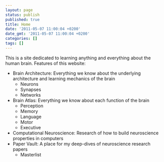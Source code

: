 ```yaml
---
layout: page
status: publish
published: true
title: Home
date: '2011-05-07 11:00:04 +0200'
date_gmt: '2011-05-07 11:00:04 +0200'
categories: []
tags: []
---
```

This is a site dedicated to learning anything and everything about the human brain.
Features of this website:
* Brain Architecture: Everything we know about the underlying architecture and learning mechanics of the brain
    * Neurons
    * Synapses
    * Networks
* Brain Atlas: Everything we know about each function of the brain
    * Perception
    * Memory
    * Language
    * Motor
    * Executive
* Computational Neuroscience: Research of how to build neuroscience properties in computers
* Paper Vault: A place for my deep-dives of neuroscience research papers
    * Masterlist

<div class="home">

</div>
